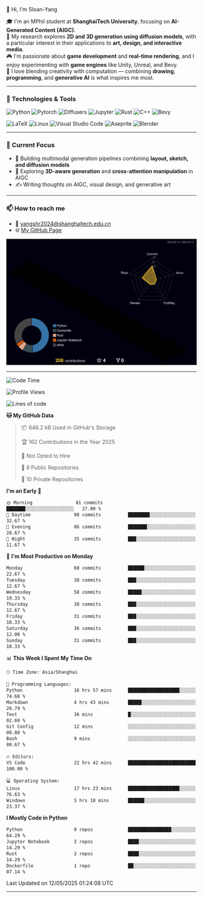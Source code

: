 👋 Hi, I'm Sloan-Yang

🎓 I'm an MPhil student at **ShanghaiTech University**, focusing on **AI-Generated Content (AIGC)**.  
🧠 My research explores **2D and 3D generation using diffusion models**, with a particular interest in their applications to **art, design, and interactive media**.  
🎮 I'm passionate about **game development** and **real-time rendering**, and I enjoy experimenting with **game engines** like Unity, Unreal, and Bevy.  
🎨 I love blending creativity with computation — combining **drawing**, **programming**, and **generative AI** is what inspires me most.

---

### 🧰 Technologies & Tools

![Python](https://img.shields.io/badge/python-%233776AB.svg?style=for-the-badge&logo=python&logoColor=white)
![Pytorch](https://img.shields.io/badge/pytorch-%23EE4C2C.svg?style=for-the-badge&logo=pytorch&logoColor=white)
![Diffusers](https://img.shields.io/badge/diffusers-HuggingFace-yellow?style=for-the-badge&logo=huggingface&logoColor=black)
![Jupyter](https://img.shields.io/badge/Jupyter-%23F37626.svg?style=for-the-badge&logo=Jupyter&logoColor=white)
![Rust](https://img.shields.io/badge/Rust-%23000000.svg?style=for-the-badge&logo=rust&logoColor=white)
![C++](https://img.shields.io/badge/C++-%2300599C.svg?style=for-the-badge&logo=c%2B%2B&logoColor=white)
![Bevy](https://img.shields.io/badge/Bevy-000000.svg?style=for-the-badge&logo=bevy&logoColor=white)

![LaTeX](https://img.shields.io/badge/LaTeX-47A141?style=for-the-badge&logo=latex&logoColor=white)
![Linux](https://img.shields.io/badge/Linux-FCC624?style=for-the-badge&logo=linux&logoColor=black)
![Visual Studio Code](https://img.shields.io/badge/VSCode-0078d7.svg?style=for-the-badge&logo=visual-studio-code&logoColor=white)
![Aseprite](https://img.shields.io/badge/Aseprite-FFFFFF?style=for-the-badge&logo=Aseprite&logoColor=%237D929E)
![Blender](https://img.shields.io/badge/Blender-F5792A?style=for-the-badge&logo=blender&logoColor=white)

---

### 🔭 Current Focus

- 🎨 Building multimodal generation pipelines combining **layout, sketch, and diffusion models**
- 🧪 Exploring **3D-aware generation** and **cross-attention manipulation** in AIGC
- ✍️ Writing thoughts on AIGC, visual design, and generative art

---

### 📫 How to reach me

- 📧 <a href="mailto:yangshr2024@shanghaitech.edu.cn">yangshr2024@shanghaitech.edu.cn</a>
- 🌐 [My GitHub Page](https://sloan-yang.github.io)  



![3D Profile](https://raw.githubusercontent.com/Sloan-Yang/Sloan-Yang/main/profile-3d-contrib/profile-night-rainbow.svg)

---


<!--START_SECTION:waka-->
![Code Time](http://img.shields.io/badge/Code%20Time-56%20hrs%2034%20mins-blue)

![Profile Views](http://img.shields.io/badge/Profile%20Views-81-blue)

![Lines of code](https://img.shields.io/badge/From%20Hello%20World%20I%27ve%20Written-1.9%20million%20lines%20of%20code-blue)

**🐱 My GitHub Data** 

> 📦 646.2 kB Used in GitHub's Storage 
 > 
> 🏆 162 Contributions in the Year 2025
 > 
> 🚫 Not Opted to Hire
 > 
> 📜 8 Public Repositories 
 > 
> 🔑 10 Private Repositories 
 > 
**I'm an Early 🐤** 

```text
🌞 Morning                81 commits          ███████░░░░░░░░░░░░░░░░░░   27.00 % 
🌆 Daytime                98 commits          ████████░░░░░░░░░░░░░░░░░   32.67 % 
🌃 Evening                86 commits          ███████░░░░░░░░░░░░░░░░░░   28.67 % 
🌙 Night                  35 commits          ███░░░░░░░░░░░░░░░░░░░░░░   11.67 % 
```
📅 **I'm Most Productive on Monday** 

```text
Monday                   68 commits          ██████░░░░░░░░░░░░░░░░░░░   22.67 % 
Tuesday                  38 commits          ███░░░░░░░░░░░░░░░░░░░░░░   12.67 % 
Wednesday                58 commits          █████░░░░░░░░░░░░░░░░░░░░   19.33 % 
Thursday                 38 commits          ███░░░░░░░░░░░░░░░░░░░░░░   12.67 % 
Friday                   31 commits          ███░░░░░░░░░░░░░░░░░░░░░░   10.33 % 
Saturday                 36 commits          ███░░░░░░░░░░░░░░░░░░░░░░   12.00 % 
Sunday                   31 commits          ███░░░░░░░░░░░░░░░░░░░░░░   10.33 % 
```


📊 **This Week I Spent My Time On** 

```text
🕑︎ Time Zone: Asia/Shanghai

💬 Programming Languages: 
Python                   16 hrs 57 mins      ███████████████████░░░░░░   74.68 % 
Markdown                 4 hrs 43 mins       █████░░░░░░░░░░░░░░░░░░░░   20.79 % 
Text                     36 mins             █░░░░░░░░░░░░░░░░░░░░░░░░   02.69 % 
Git Config               12 mins             ░░░░░░░░░░░░░░░░░░░░░░░░░   00.88 % 
Bash                     9 mins              ░░░░░░░░░░░░░░░░░░░░░░░░░   00.67 % 

🔥 Editors: 
VS Code                  22 hrs 42 mins      █████████████████████████   100.00 % 

💻 Operating System: 
Linux                    17 hrs 23 mins      ███████████████████░░░░░░   76.63 % 
Windows                  5 hrs 18 mins       ██████░░░░░░░░░░░░░░░░░░░   23.37 % 
```

**I Mostly Code in Python** 

```text
Python                   9 repos             ████████████████░░░░░░░░░   64.29 % 
Jupyter Notebook         2 repos             ████░░░░░░░░░░░░░░░░░░░░░   14.29 % 
Rust                     2 repos             ████░░░░░░░░░░░░░░░░░░░░░   14.29 % 
Dockerfile               1 repo              ██░░░░░░░░░░░░░░░░░░░░░░░   07.14 % 
```




 Last Updated on 12/05/2025 01:24:08 UTC
<!--END_SECTION:waka-->

---





